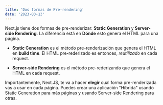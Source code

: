 ```yaml
---
title: 'Dos formas de Pre-rendering'
date: '2023-03-13'
---
```


Next.js tiene dos formas de pre-renderizar: **Static Generation** y **Server-side Rendering**. La diferencia está en **Dónde** esto genera el
HTML para una página.

- **Static Generation** es el método pre-renderización que genera el HTML en **build time**. El HTML pre-rederizado es entonces, _reutilizado_ en cada request.

- **Server-side Rendering** es el método pre-rederizando que genera el HTML en cada request.

Importantemente, Next.JS, te va a hacer **elegir** cual forma pre-renderizada vas a usar en cada página. Puedes crear una aplicación "Híbrida"
usando Static Generation para más páginas y usando Server-side Rendering para otras.